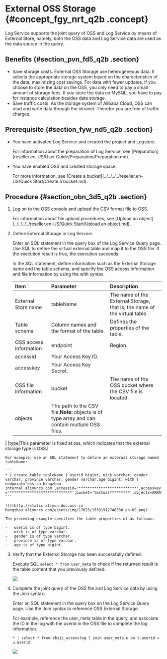# External OSS Storage {#concept_fgy_nrt_q2b .concept}

Log Service supports the joint query of OSS and Log Service by means of External Store, namely, both the OSS data and Log Service data are used as the data source in the query.

## Benefits {#section_pvn_fd5_q2b .section}

-   Save storage costs. External OSS Storage use heterogeneous data. It selects the appropriate storage system based on the characteristics of the data, maximizing cost savings. For data with fewer updates, if you choose to store the data on the OSS, you only need to pay a small amount of storage fees. If you store the data on MySQL, you have to pay for instance calculation besides data storage.
-   Save traffic costs. As the storage system of Alibaba Cloud, OSS can read and write data through the intranet. Therefor you are free of traffic charges.

## Prerequisite {#section_fyw_nd5_q2b .section}

-   You have activated Log Service and created the project and Logstore.

    For information about the preparation of Log Service, see [Preparation](reseller.en-US/User Guide/Preparation/Preparation.md).

-   You have enabled OSS and created storage space.

    For more information, see [Create a bucket](../../../../reseller.en-US/Quick Start/Create a bucket.md).


## Procedure {#section_obn_3d5_q2b .section}

1.  Log on to the OSS console and upload the CSV format file to OSS.

    For information about file upload procedures, see [Upload an object](../../../../reseller.en-US/Quick Start/Upload an object.md).

2.  Define External Storage in Log Service.

    Enter an SQL statement in the query box of the Log Service Query page. Use SQL to define the virtual external table and map it to the OSS file. If the execution result is true, the execution succeeds.

    In the SQL statement, define information such as the External Storage name and the table schema, and specify the OSS access information and file information by using the with syntax.

    |Item|Parameter|Description|
    |:---|:--------|:----------|
    |External Store name|tableName|The name of the External Storage, that is, the name of the virtual table.|
    |Table schema|Column names and the format of the table.|Defines the properties of the table.|
    |OSS access information|endpoint|Region.|
    |accessid|Your Access Key ID.|
    |accesskey|Your Access Key Secret.|
    |OSS file information|bucket|The name of the OSS bucket where the CSV file is located.|
    |objects|The path to the CSV file.**Note:** objects is of type array and can contain multiple OSS files.

|
    |type|This parameter is fixed at oss, which indicates that the external storage type is OSS.|

    For example, use an SQL statement to define an external storage named tableName:

    ```
    * | create table tableName ( userid bigint, nick varchar, gender varchar, province varchar, gender varchar,age bigint) with ( endpoint='oss-cn-hangzhou-internal.aliyuncs.com',accessid='**************************',accesskey ='****************************',bucket='testoss*********',objects=ARRAY['user.csv'],type='oss')
    ```

    ![](http://static-aliyun-doc.oss-cn-hangzhou.aliyuncs.com/assets/img/17023/15381912748538_en-US.png)

    The preceding example specifies the table properties of as follows:

    -   userid is of type bigint.
    -   nick is of type varchar.
    -   gender is of type varchar.
    -   province is of type varchar.
    -   age is of type bigint.
3.  Verify that the External Storage has been successfully defined.

    Execute SQL `select * from user_meta` to check if the returned result is the table content that you previously defined.

    ![](http://static-aliyun-doc.oss-cn-hangzhou.aliyuncs.com/assets/img/17023/15381912748539_en-US.png)

4.  Complete the joint query of the OSS file and Log Service data by using the Join syntax.

    Enter an SQL statement in the query box on the Log Service Query page. Use the Join syntax to reference OSS External Storage.

    For example, reference the user\_meta table in the query, and associate the ID in the log with the userid in the OSS file to complete the log information.

    `* | select * from chiji_accesslog l join user_meta u on l.userid = u.userid`

    ![](http://static-aliyun-doc.oss-cn-hangzhou.aliyuncs.com/assets/img/17023/15381912748540_en-US.png)



